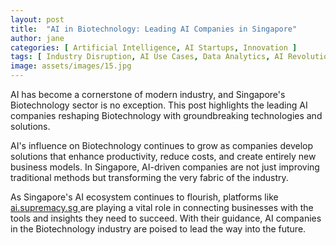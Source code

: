 ```yaml
---
layout: post
title:  "AI in Biotechnology: Leading AI Companies in Singapore"
author: jane
categories: [ Artificial Intelligence, AI Startups, Innovation ]
tags: [ Industry Disruption, AI Use Cases, Data Analytics, AI Revolution ]
image: assets/images/15.jpg
---
```


AI has become a cornerstone of modern industry, and Singapore's Biotechnology sector is no exception. This post highlights the leading AI companies reshaping Biotechnology with groundbreaking technologies and solutions.

AI's influence on Biotechnology continues to grow as companies develop solutions that enhance productivity, reduce costs, and create entirely new business models. In Singapore, AI-driven companies are not just improving traditional methods but transforming the very fabric of the industry.

As Singapore's AI ecosystem continues to flourish, platforms like <a href="https://ai.supremacy.sg" target="_blank"> ai.supremacy.sg </a> are playing a vital role in connecting businesses with the tools and insights they need to succeed. With their guidance, AI companies in the Biotechnology industry are poised to lead the way into the future.
